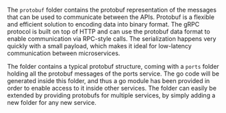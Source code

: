 The `protobuf` folder contains the protobuf representation of the messages that can be used to communicate between the APIs. Protobuf is a flexible and efficient solution to encoding data into binary format. The gRPC protocol is built on top of HTTP and can use the protobuf data format to enable communication via RPC-style calls. The serialization happens very quickly with a small payload, which makes it ideal for low-latency communication between microservices.

The folder contains a typical protobuf structure, coming with a `ports` folder holding all the protobuf messages of the ports service. The go code will be generated inside this folder, and thus a go module has been provided in order to enable access to it inside other services. The folder can easily be extended by providing protobufs for multiple services, by simply adding a new folder for any new service.